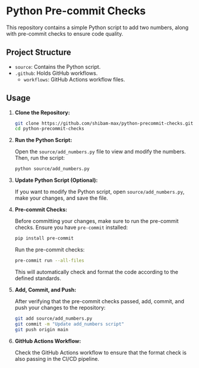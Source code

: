 # Python Pre-commit Checks

This repository contains a simple Python script to add two numbers, along with pre-commit checks to ensure code quality.

## Project Structure

- `source`: Contains the Python script.
- `.github`: Holds GitHub workflows.
  - `workflows`: GitHub Actions workflow files.

## Usage

1. **Clone the Repository:**

    ```bash
    git clone https://github.com/shibam-max/python-precommit-checks.git
    cd python-precommit-checks
    ```

2. **Run the Python Script:**

    Open the `source/add_numbers.py` file to view and modify the numbers. Then, run the script:

    ```bash
    python source/add_numbers.py
    ```

3. **Update Python Script (Optional):**

    If you want to modify the Python script, open `source/add_numbers.py`, make your changes, and save the file.

4. **Pre-commit Checks:**

    Before committing your changes, make sure to run the pre-commit checks. Ensure you have `pre-commit` installed:

    ```bash
    pip install pre-commit
    ```

    Run the pre-commit checks:

    ```bash
    pre-commit run --all-files
    ```

    This will automatically check and format the code according to the defined standards.

5. **Add, Commit, and Push:**

    After verifying that the pre-commit checks passed, add, commit, and push your changes to the repository:

    ```bash
    git add source/add_numbers.py
    git commit -m "Update add_numbers script"
    git push origin main
    ```

6. **GitHub Actions Workflow:**

    Check the GitHub Actions workflow to ensure that the format check is also passing in the CI/CD pipeline.
